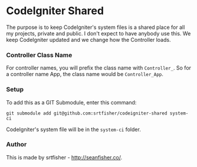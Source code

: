 # CodeIgniter Shared
The purpose is to keep CodeIgniter's system files is a shared place for all my projects, private and public. I don't expect to have anybody use this. We keep CodeIgniter updated and we change how the Controller loads.

### Controller Class Name
For controller names, you will prefix the class name with `Controller_`. So for a controller name App, the class name would be `Controller_App`.

### Setup
To add this as a GIT Submodule, enter this command:

`git submodule add git@github.com:srtfisher/codeigniter-shared system-ci`

CodeIgniter's system file will be in the `system-ci` folder.

### Author
This is made by srtfisher - <http://seanfisher.co/>.
